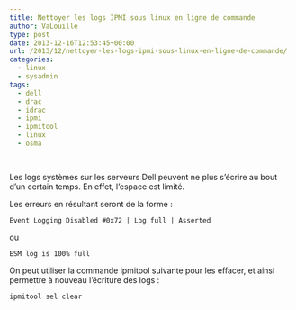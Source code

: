 ```yaml
---
title: Nettoyer les logs IPMI sous linux en ligne de commande
author: VaLouille
type: post
date: 2013-12-16T12:53:45+00:00
url: /2013/12/nettoyer-les-logs-ipmi-sous-linux-en-ligne-de-commande/
categories:
  - linux
  - sysadmin
tags:
  - dell
  - drac
  - idrac
  - ipmi
  - ipmitool
  - linux
  - osma

---
```

Les logs systèmes sur les serveurs Dell peuvent ne plus s&rsquo;écrire au bout d&rsquo;un certain temps. En effet, l&rsquo;espace est limité.

Les erreurs en résultant seront de la forme :

```
Event Logging Disabled #0x72 | Log full | Asserted
```

ou

```
ESM log is 100% full
```

On peut utiliser la commande ipmitool suivante pour les effacer, et ainsi permettre à nouveau l&rsquo;écriture des logs :

```
ipmitool sel clear
```
